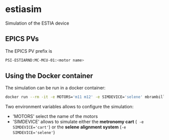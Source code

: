# estiasim
Simulation of the ESTIA device

## EPICS PVs

The EPICS PV prefix is 
```bash
PSI-ESTIARND:MC-MCU-01:<motor name>
```

## Using the Docker container

The simulation can be run in a docker container:

```bash
docker run --rm -it -e MOTORS='m11 m12' -e SIMDEVICE='selene' mbrambilla/estiasim:pcaspy
```

Two environment variables allows to configure the simulation:
- 'MOTORS' select the name of the motors
- 'SIMDEVICE' allows to simulate either the **metronomy cart** (` -e 
SIMDEVICE='cart'`) or the **selene alignment system** (`-e SIMDEVICE='selene'`) 

